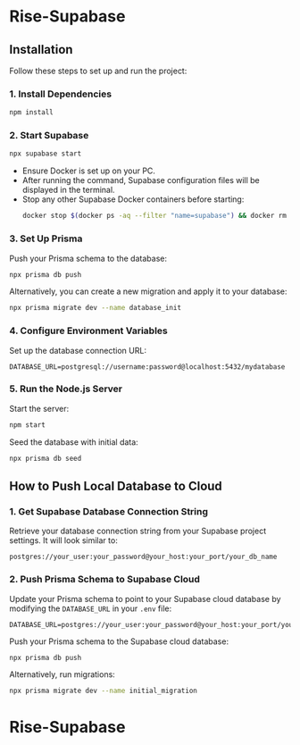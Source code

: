 # Rise-Supabase

## Installation

Follow these steps to set up and run the project:


### 1. Install Dependencies
```bash
npm install
```

### 2. Start Supabase
```bash
npx supabase start
```
- Ensure Docker is set up on your PC.
- After running the command, Supabase configuration files will be displayed in the terminal.
- Stop any other Supabase Docker containers before starting:
    ```bash
    docker stop $(docker ps -aq --filter "name=supabase") && docker rm $(docker ps -aq --filter "name=supabase")
    ```

### 3. Set Up Prisma
Push your Prisma schema to the database:
```bash
npx prisma db push
```
Alternatively, you can create a new migration and apply it to your database:
```bash
npx prisma migrate dev --name database_init
```

### 4. Configure Environment Variables
Set up the database connection URL:
```plaintext
DATABASE_URL=postgresql://username:password@localhost:5432/mydatabase
```

### 5. Run the Node.js Server
Start the server:
```bash
npm start
```
Seed the database with initial data:
```bash
npx prisma db seed
```

## How to Push Local Database to Cloud

### 1. Get Supabase Database Connection String
Retrieve your database connection string from your Supabase project settings. It will look similar to:
```plaintext
postgres://your_user:your_password@your_host:your_port/your_db_name
```

### 2. Push Prisma Schema to Supabase Cloud
Update your Prisma schema to point to your Supabase cloud database by modifying the `DATABASE_URL` in your `.env` file:
```plaintext
DATABASE_URL=postgres://your_user:your_password@your_host:your_port/your_db_name
```
Push your Prisma schema to the Supabase cloud database:
```bash
npx prisma db push
```
Alternatively, run migrations:
```bash
npx prisma migrate dev --name initial_migration
```

# Rise-Supabase
